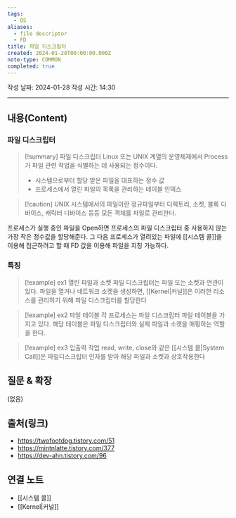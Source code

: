 ```yaml
---
tags:
  - OS
aliases:
  - file descriptor
  - FD
title: 파일 디스크립터
created: 2024-01-28T00:00:00.000Z
note-type: COMMON
completed: true
---
```

작성 날짜: 2024-01-28
작성 시간: 14:30


----
## 내용(Content)
### 파일 디스크립터
>[!summary] 파일 디스크립터
>Linux 또는 UNIX 계열의 운영체제에서 Process가 파일 관련 작업을 식별하는 데 사용되는 정수이다.
>- 시스템으로부터 할당 받은 파일을 대표하는 정수 값
>- 프로세스에서 열린 파일의 목록을 관리하는 테이블 인덱스


>[!caution] UNIX 시스템에서의 파일이란
>정규파일부터 디렉토리, 소켓, 블록 디바이스, 캐릭터 디바이스 등등 모든 객체를 파일로 관리한다.

프로세스가 실행 중인 파일을 Open하면 프로세스의 파일 디스크립터 중 사용하지 않는 가장 작은 정수값을 할당해준다. 그 다음 프로세스가 열려있는 파일에 [[시스템 콜]]을 이용해 접근하려고 할 때 FD 값을 이용해 파일을 지칭 가능하다.

### 특징

>[!example] ex1 열린 파일과 소켓
>파일 디스크립터는 파일 또는 소켓과 연관이 있다. 파일을 열거나 네트워크 소켓을 생성하면, [[Kernel|커널]]은 이러한 리소스를 관리하기 위해 파일 디스크립터를 할당한다

>[!example] ex2 파일 테이블
>각 프로세스는 파일 디스크립터 파일 테이블을 가지고 있다. 해당 테이블은 파일 디스크립터와 실제 파일과 소켓을 매핑하는 역할을 한다.

>[!example] ex3 입출력 작업
>read, write, close와 같은 [[시스템 콜|System Call]]은 파일디스크립터 인자를 받아 해당 파일과 소켓과 상호작용한다


## 질문 & 확장

(없음)

## 출처(링크)
- https://twofootdog.tistory.com/51
- https://mintnlatte.tistory.com/377
- https://dev-ahn.tistory.com/96
## 연결 노트

- [[시스템 콜]]
- [[Kernel|커널]]








